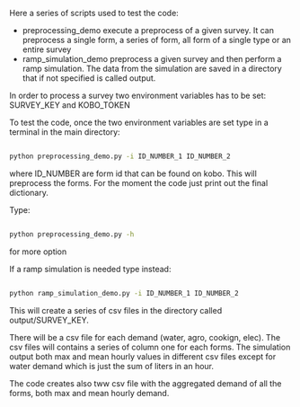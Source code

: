 Here a series of scripts used to test the code:

- preprocessing_demo execute a preprocess of a given survey. It can preprocess a single form, a series of form, all form of a single type or an entire survey
- ramp_simulation_demo preprocess a given survey and then perform a ramp simulation. The data from the simulation are saved in a directory that if not specified is called output. 

In order to process a survey two environment variables has to be set: SURVEY_KEY and KOBO_TOKEN

To test the code, once the two environment variables are set type in a terminal in the main directory:

```bash

python preprocessing_demo.py -i ID_NUMBER_1 ID_NUMBER_2

```

where ID_NUMBER are form id that can be found on kobo. This will preprocess the forms.
For the moment the code just print out the final dictionary. 

Type:
```bash

python preprocessing_demo.py -h

```

for more option

If a ramp simulation is needed type instead:
```bash

python ramp_simulation_demo.py -i ID_NUMBER_1 ID_NUMBER_2

```

This will create a series of csv files in the directory called output/SURVEY_KEY.

There will be a csv file for each demand (water, agro, cookign, elec). The csv files will contains a series of column one for each forms. The simulation output both max and mean hourly values in different csv files except for water demand which is just the sum of liters in an hour.

The code creates also tww csv file with the aggregated demand of all the forms, both max and mean hourly demand.
